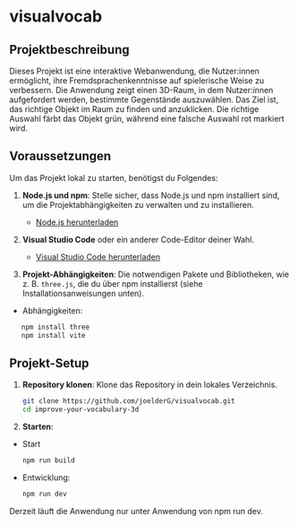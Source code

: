 # visualvocab

## Projektbeschreibung
Dieses Projekt ist eine interaktive Webanwendung, die Nutzer:innen ermöglicht, ihre Fremdsprachenkenntnisse auf spielerische Weise zu verbessern. Die Anwendung zeigt einen 3D-Raum, in dem Nutzer:innen aufgefordert werden, bestimmte Gegenstände auszuwählen. Das Ziel ist, das richtige Objekt im Raum zu finden und anzuklicken. Die richtige Auswahl färbt das Objekt grün, während eine falsche Auswahl rot markiert wird.

## Voraussetzungen

Um das Projekt lokal zu starten, benötigst du Folgendes:

1. **Node.js und npm**: Stelle sicher, dass Node.js und npm installiert sind, um die Projektabhängigkeiten zu verwalten und zu installieren.  
   - [Node.js herunterladen](https://nodejs.org/)

2. **Visual Studio Code** oder ein anderer Code-Editor deiner Wahl.  
   - [Visual Studio Code herunterladen](https://code.visualstudio.com/)

3. **Projekt-Abhängigkeiten**: Die notwendigen Pakete und Bibliotheken, wie z. B. `three.js`, die du über npm installierst (siehe Installationsanweisungen unten).
- Abhängigkeiten:
```bash
   npm install three 
   npm install vite
```

## Projekt-Setup

1. **Repository klonen**:
   Klone das Repository in dein lokales Verzeichnis.
   ```bash
   git clone https://github.com/joelderG/visualvocab.git
   cd improve-your-vocabulary-3d
   ```

2. **Starten**:
- Start
   ```bash
   npm run build
   ```
- Entwicklung:
   ```bash
   npm run dev
   ```

Derzeit läuft die Anwendung nur unter Anwendung von npm run dev.
   
